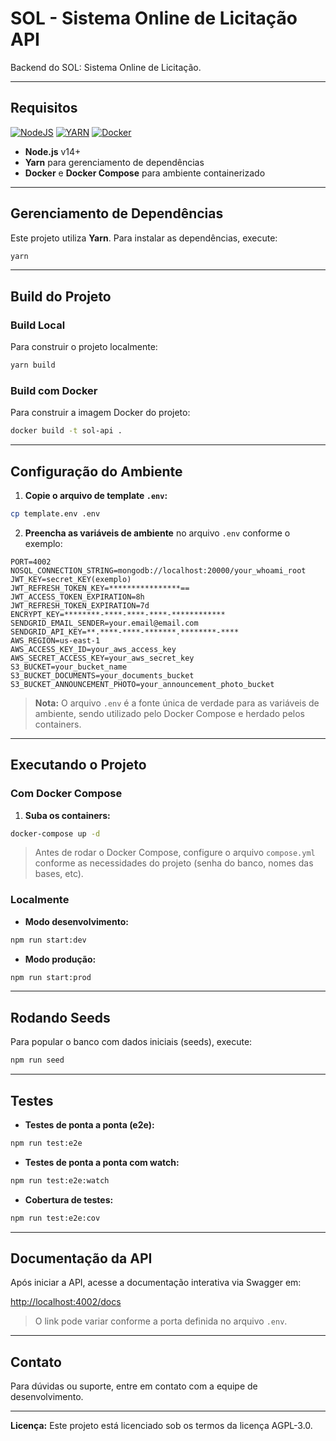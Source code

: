 # SOL - Sistema Online de Licitação API

Backend do SOL: Sistema Online de Licitação.

---

## Requisitos

[![NodeJS](https://img.shields.io/badge/node.js-%2343853D.svg?style=for-the-badge&logo=node.js&logoColor=white)](https://nodejs.org/en/)
[![YARN](https://img.shields.io/badge/Yarn-2C8EBB.svg?style=for-the-badge&logo=Yarn&logoColor=white)](https://yarnpkg.com/cli/install)
[![Docker](https://img.shields.io/badge/docker-%230db7ed.svg?style=for-the-badge&logo=docker&logoColor=white)](https://docs.docker.com/compose/install/#install-compose)

- **Node.js** v14+
- **Yarn** para gerenciamento de dependências
- **Docker** e **Docker Compose** para ambiente containerizado

---

## Gerenciamento de Dependências

Este projeto utiliza **Yarn**. Para instalar as dependências, execute:

```bash
yarn
```

---

## Build do Projeto

### Build Local

Para construir o projeto localmente:

```bash
yarn build
```

### Build com Docker

Para construir a imagem Docker do projeto:

```bash
docker build -t sol-api .
```

---

## Configuração do Ambiente

1. **Copie o arquivo de template `.env`:**

```bash
cp template.env .env
```

2. **Preencha as variáveis de ambiente** no arquivo `.env` conforme o exemplo:

```env
PORT=4002
NOSQL_CONNECTION_STRING=mongodb://localhost:20000/your_whoami_root
JWT_KEY=secret_KEY(exemplo)
JWT_REFRESH_TOKEN_KEY=****************==
JWT_ACCESS_TOKEN_EXPIRATION=8h
JWT_REFRESH_TOKEN_EXPIRATION=7d
ENCRYPT_KEY=********-****-****-****-************
SENDGRID_EMAIL_SENDER=your.email@email.com
SENDGRID_API_KEY=**.****-****-*******.********-****
AWS_REGION=us-east-1
AWS_ACCESS_KEY_ID=your_aws_access_key
AWS_SECRET_ACCESS_KEY=your_aws_secret_key
S3_BUCKET=your_bucket_name
S3_BUCKET_DOCUMENTS=your_documents_bucket
S3_BUCKET_ANNOUNCEMENT_PHOTO=your_announcement_photo_bucket
```

> **Nota:** O arquivo `.env` é a fonte única de verdade para as variáveis de ambiente, sendo utilizado pelo Docker Compose e herdado pelos containers.

---

## Executando o Projeto

### Com Docker Compose

1. **Suba os containers:**

```bash
docker-compose up -d
```

> Antes de rodar o Docker Compose, configure o arquivo `compose.yml` conforme as necessidades do projeto (senha do banco, nomes das bases, etc).

### Localmente

- **Modo desenvolvimento:**

```bash
npm run start:dev
```

- **Modo produção:**

```bash
npm run start:prod
```

---

## Rodando Seeds

Para popular o banco com dados iniciais (seeds), execute:

```bash
npm run seed
```

---

## Testes

- **Testes de ponta a ponta (e2e):**

```bash
npm run test:e2e
```

- **Testes de ponta a ponta com watch:**

```bash
npm run test:e2e:watch
```

- **Cobertura de testes:**

```bash
npm run test:e2e:cov
```

---

## Documentação da API

Após iniciar a API, acesse a documentação interativa via Swagger em:

[http://localhost:4002/docs](http://localhost:4002/docs)

> O link pode variar conforme a porta definida no arquivo `.env`.

---

## Contato

Para dúvidas ou suporte, entre em contato com a equipe de desenvolvimento.

---

**Licença:** Este projeto está licenciado sob os termos da licença AGPL-3.0.

